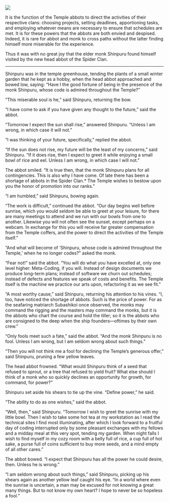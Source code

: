 ![](/pages/case-125/Vine.jpg)

It is the function of the Temple abbots to direct the activities of their respective clans: choosing projects, setting deadlines, apportioning tasks, and employing whatever means are necessary to ensure that schedules are met.  It is for these powers that the abbots are both envied and despised.  Indeed, it is rare for abbot and monk to cross paths without the latter finding himself more miserable for the experience.

Thus it was with no great joy that the elder monk Shinpuru found himself visited by the new head abbot of the Spider Clan.

----------

Shinpuru was in the temple greenhouse, tending the plants of a small winter garden that he kept as a hobby, when the head abbot approached and bowed low, saying: “Have I the good fortune of being in the presence of the monk Shinpuru, whose code is admired throughout the Temple?”

“This miserable soul is he,” said Shinpuru, returning the bow.

“I have come to ask if you have given any thought to the future,” said the abbot.

“Tomorrow I expect the sun shall rise,” answered Shinpuru. “Unless I am wrong, in which case it will not.”

“I was thinking of your future, specifically,” replied the abbot.

“If the sun does not rise, my future will be the least of my concerns,” said Shinpuru.  “If it does rise, then I expect to greet it while enjoying a small bowl of rice and eel. Unless I am wrong, in which case I will not.”

The abbot smiled.  “It is true then, that the monk Shinpuru plans for all contingencies.  This is also why I have come. Of late there has been a shortage of abbots in the Spider Clan.*  The Temple wishes to bestow upon you the honor of promotion into our ranks.”

“I am humbled,” said Shinpuru, bowing again.

“The work is difficult,” continued the abbot.  “Our day begins well before sunrise, which you would seldom be able to greet at your leisure, for there are many meetings to attend and we run with our bowls from one to another. Likewise you will not often see the sunset, except perhaps on a webcam.  In exchange for this you will receive far greater compensation from the Temple coffers, and the power to direct the activities of the Temple itself.”

“And what will become of ‘Shinpuru, whose code is admired throughout the Temple,’ when he no longer codes?” asked the monk.

“Fear not!” said the abbot. “You will do what you have excelled at, only one level higher: Meta-Coding, if you will.  Instead of design documents we produce long-term plans; instead of software we churn out schedules; instead of defects and features we speak of costs and benefits.  The Temple itself is the machine we practice our arts upon, refactoring it as we see fit.”

“A most worthy cause,” said Shinpuru, returning his attention to his vines.  “I, too, have noticed the shortage of abbots.  Such is the price of power.  For as the seafaring matriarch Subashikoi once observed, the monks may command the rigging and the masters may command the monks, but it is the abbots who chart the course and hold the tiller; so it is the abbots who are consigned to the deep when the ship founders—oftimes by their own crew.”

“Only fools meet such a fate,” said the abbot.  “And the monk Shinpuru is no fool.  Unless I am wrong, but I am seldom wrong about such things.”

“Then you will not think me a fool for declining the Temple’s generous offer,” said Shinpuru, pruning a few yellow leaves.

The head abbot frowned.  “What would Shinpuru think of a seed that refused to sprout, or a tree that refused to yield fruit?  What else should I think of a monk who so quickly declines an opportunity for growth, for command, for power?”

Shinpuru set aside his shears to tie up the vine.  “Define power,” he said.

“The ability to do as one wishes,” said the abbot.

“Well, then,” said Shinpuru.  “Tomorrow I wish to greet the sunrise with my little bowl.  Then I wish to take some hot tea at my workstation as I read the technical sites I find most illuminating, after which I look forward to a fruitful day of coding interrupted only by some pleasant exchanges with my fellows and a midday meal at this very spot, tending my garden.  When night falls I wish to find myself in my cozy room with a belly full of rice, a cup full of hot sake, a purse full of coins sufficient to buy more seeds, and a mind empty of all other cares.”

The abbot bowed.  “I expect that Shinpuru has all the power he could desire, then.  Unless he is wrong.”

“I am seldom wrong about such things,” said Shinpuru, picking up his shears again as another yellow leaf caught his eye.  “In a world where even the sunrise is uncertain, a man may be excused for not knowing a great many things.  But to not know my own heart?  I hope to never be so hopeless a fool.”
